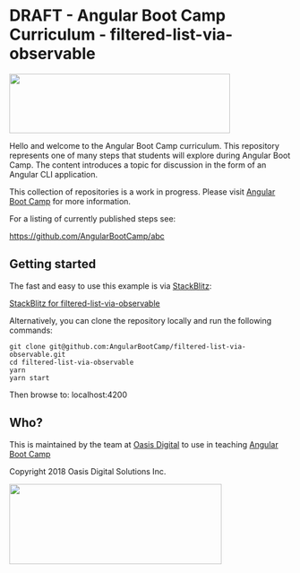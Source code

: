 # DRAFT - Angular Boot Camp Curriculum - filtered-list-via-observable

<img src="https://angularbootcamp.com/images/angular-boot-camp-logo.svg" width="394" height="106" />

Hello and welcome to the Angular Boot Camp curriculum. This repository
represents one of many steps that students will explore during Angular
Boot Camp. The content introduces a topic for discussion in the form
of an Angular CLI application.

This collection of repositories is a work in progress. Please visit
[Angular Boot Camp](https://angularbootcamp.com/)
for more information.

For a listing of currently published steps see:

https://github.com/AngularBootCamp/abc

## Getting started

The fast and easy to use this example is via
[StackBlitz](https://stackblitz.io/):

[StackBlitz for filtered-list-via-observable](https://stackblitz.io/github/AngularBootCamp/filtered-list-via-observable)

Alternatively, you can clone the repository locally and run the
following commands:

```
git clone git@github.com:AngularBootCamp/filtered-list-via-observable.git
cd filtered-list-via-observable
yarn
yarn start
```

Then browse to: localhost:4200

## Who?

This is maintained by the team at
[Oasis Digital](https://oasisdigital.com/)
to use in teaching
[Angular Boot Camp](https://angularbootcamp.com/)

Copyright 2018 Oasis Digital Solutions Inc.

<img src="https://oasisdigital.com/images/od-logo.svg" width="379" height="143" />
